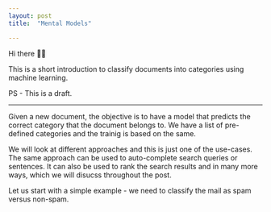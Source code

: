 ```yaml
---
layout: post
title:  "Mental Models"

---
```


Hi there 👋🏽

This is a short introduction to classify documents into categories using machine learning. 

PS - This is a draft. 

---

Given a new document, the objective is to have a model that predicts the correct category that the document belongs to.
We have a list of pre-defined categories and the trainig is based on the same. 

We will look at different approaches and this is just one of the use-cases. The same approach can be used to auto-complete search queries or sentences. It can also be used to rank the search results and in many more ways, which we will disucss throughout the post. 

Let us start with a simple example - we need to classify the mail as spam versus non-spam. 
